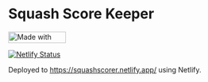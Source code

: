 # Squash Score Keeper

 <a href="https://bulma.io">
  <img
    src="https://bulma.io/images/made-with-bulma--dark.png"
    alt="Made with Bulma"
    width="116"
    height="23">
</a> 

[![Netlify Status](https://api.netlify.com/api/v1/badges/9599c6ac-1e15-418a-85d5-ea2e7233fd77/deploy-status)](https://app.netlify.com/sites/squashscorer/deploys)

Deployed to https://squashscorer.netlify.app/ using Netlify.
